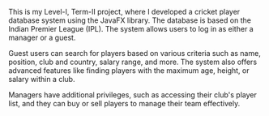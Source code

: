 This is my Level-I, Term-II project, where I developed a cricket player database system using the JavaFX library. The database is based on the Indian Premier League (IPL). The system allows users to log in as either a manager or a guest.

Guest users can search for players based on various criteria such as name, position, club and country, salary range, and more. The system also offers advanced features like finding players with the maximum age, height, or salary within a club.

Managers have additional privileges, such as accessing their club's player list, and they can buy or sell players to manage their team effectively.